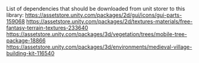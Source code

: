 List of dependencies that should be downloaded from unit storer to this library:
https://assetstore.unity.com/packages/2d/gui/icons/gui-parts-159068
https://assetstore.unity.com/packages/2d/textures-materials/free-fantasy-terrain-textures-233640
https://assetstore.unity.com/packages/3d/vegetation/trees/mobile-tree-package-18866
https://assetstore.unity.com/packages/3d/environments/medieval-village-building-kit-116540
